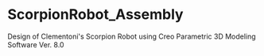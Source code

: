 # ScorpionRobot_Assembly
Design of Clementoni's Scorpion Robot using Creo Parametric 3D Modeling Software Ver. 8.0
